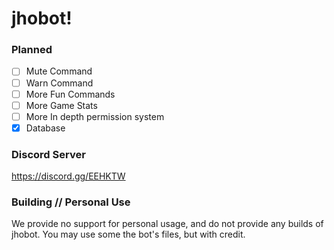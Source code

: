 # jhobot!


### Planned
* [ ] Mute Command
* [ ] Warn Command
* [ ] More Fun Commands
* [ ] More Game Stats
* [ ] More In depth permission system
* [x] Database

### Discord Server
https://discord.gg/EEHKTW

### Building // Personal Use
We provide no support for personal usage, and do not provide any builds of jhobot. 
You may use some the bot's files, but with credit.
